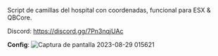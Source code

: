 Script de camillas del hospital con coordenadas, funcional para ESX & QBCore.

Discord: https://discord.gg/7Pn3nqjUAc



**Config**:
![Captura de pantalla 2023-08-29 015621](https://github.com/GinkaRP/gnk-camillas/assets/116312031/e320bd80-ef94-4b35-8ff4-9c252831eaa2)
